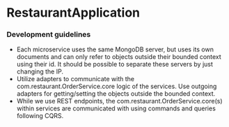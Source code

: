 # RestaurantApplication


### Development guidelines
- Each microservice uses the same MongoDB server, but uses its own documents and can only refer to objects outside their bounded context using their id. It should be possible to separate these servers by just changing the IP.
- Utilize adapters to communicate with the com.restaurant.OrderService.core logic of the services. Use outgoing adapters for getting/setting the objects outside the bounded context.
- While we use REST endpoints, the com.restaurant.OrderService.core(s) within services are communicated with using commands and queries following CQRS.